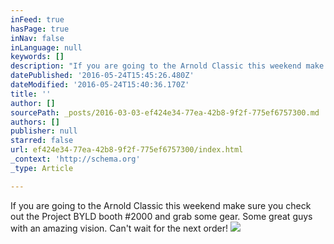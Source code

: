 ```yaml
---
inFeed: true
hasPage: true
inNav: false
inLanguage: null
keywords: []
description: "If you are going to the Arnold Classic this weekend make sure you check out the Project BYLD booth #2000 and grab some gear. Some great guys with an amazing vision. Can't wait for the next order!"
datePublished: '2016-05-24T15:45:26.480Z'
dateModified: '2016-05-24T15:40:36.170Z'
title: ''
author: []
sourcePath: _posts/2016-03-03-ef424e34-77ea-42b8-9f2f-775ef6757300.md
authors: []
publisher: null
starred: false
url: ef424e34-77ea-42b8-9f2f-775ef6757300/index.html
_context: 'http://schema.org'
_type: Article

---
```

If you are going to the Arnold Classic this weekend make sure you check out the Project BYLD booth \#2000 and grab some gear. Some great guys with an amazing vision. Can't wait for the next order!
![](https://the-grid-user-content.s3-us-west-2.amazonaws.com/638543cf-e645-4769-8036-69089d72b19c.jpg)